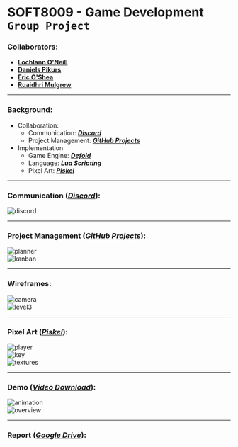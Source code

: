 <!--https://github.com/darsaveli/Readme-Markdown-Syntax-->
<!--https://github.com/ikatyang/emoji-cheat-sheet/blob/master/README.md-->

# SOFT8009 - Game Development `Group Project`

### Collaborators:
* **[Lochlann O'Neill](https://github.com/lochlannoneill)**  
* **[Daniels Pikurs](https://github.com/danielspikurs)**  
* **[Eric O'Shea](https://github.com/ericosheacork)**  
* **[Ruaidhri Mulgrew](https://github.com/RuaidhriMulgrew)**  

-----

### Background:
* Collaboration:
  * Communication: ***[Discord](https://discord.gg/SKTmfVWEtJ)***
  * Project Management: ***[GitHub Projects](https://github.com/users/lochlannoneill/projects/2)***
* Implementation
  * Game Engine: ***[Defold](https://defold.com/)***  
  * Language: ***[Lua Scripting](https://www.lua.org/)***  
  * Pixel Art: ***[Piskel](https://www.piskelapp.com/)***  

-----

### Communication **(*[Discord](https://discord.gg/SKTmfVWEtJ)*)**:
![discord](https://github.com/lochlannoneill/SOFT8009-GameDevelopment-Group/blob/main/Report/Screenshots/discord.png?raw=true)  

-----

### Project Management **(*[GitHub Projects](https://github.com/users/lochlannoneill/projects/2)*)**:
![planner](https://github.com/lochlannoneill/SOFT8009-Game-Development/blob/main/Report/Screenshots/Planner.PNG?raw=true)  
![kanban](https://github.com/lochlannoneill/SOFT8009-Game-Development/blob/main/Report/Screenshots/Kanban.PNG?raw=true)  

-----

### Wireframes:
![camera](https://github.com/lochlannoneill/SOFT8009-GameDevelopment-Group/blob/main/Report/Screenshots/wireframe_camera.png)  
![level3](https://github.com/lochlannoneill/SOFT8009-GameDevelopment-Group/blob/main/Report/Screenshots/wireframe_level3.png)  

-----

### Pixel Art **(*[Piskel](https://www.piskelapp.com/)*)**:
![player](https://github.com/lochlannoneill/SOFT8009-GameDevelopment-Group/blob/main/Report/Screenshots/art_player2.png)  
![key](https://github.com/lochlannoneill/SOFT8009-GameDevelopment-Group/blob/main/Report/Screenshots/art_key.png)  
![textures](https://github.com/lochlannoneill/SOFT8009-GameDevelopment-Group/blob/main/Report/Screenshots/art_textures.png)  

-----

### Demo **(*[Video Download](https://github.com/lochlannoneill/SOFT8009-Game-Development-Group/blob/main/demo_video.mp4)*)**:
![animation](https://github.com/lochlannoneill/SOFT8009-GameDevelopment-Group/blob/main/Report/Screenshots/animation_key.png)  
![overview](https://github.com/lochlannoneill/SOFT8009-GameDevelopment-Group/blob/main/Report/Screenshots/overview.png)  

-----

### Report **(*[Google Drive](https://docs.google.com/document/d/1LDDofAmBIzmuovxZfRPw5pQWtj--uftGkp9igMtl8As/edit?usp=sharing)*)**:

